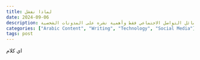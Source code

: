 ```yaml
---
title: لماذا نفشل
date: 2024-09-06
description: مشكلة نشر المحتوى العربي على وسائل التواصل الاجتماعي فقط وأهمية نشره على المدونات الشخصية.
categories: ["Arabic Content", "Writing", "Technology", "Social Media"]
tags: post
---
```


اي كلام